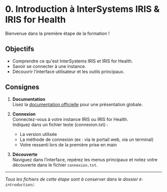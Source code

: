 # 0. Introduction à InterSystems IRIS & IRIS for Health

Bienvenue dans la première étape de la formation !

## Objectifs

- Comprendre ce qu'est InterSystems IRIS et IRIS for Health.
- Savoir se connecter à une instance.
- Découvrir l’interface utilisateur et les outils principaux.

## Consignes

1. **Documentation**  
   Lisez la [documentation officielle](https://docs.intersystems.com/) pour une présentation globale.

2. **Connexion**  
   Connectez-vous à votre instance IRIS ou IRIS for Health.  
   Indiquez dans un fichier texte (connexion.txt) :
   - La version utilisée
   - La méthode de connexion (ex : via le portail web, via un terminal)
   - Votre ressenti lors de la première prise en main

3. **Découverte**  
   Naviguez dans l’interface, repérez les menus principaux et notez votre découverte dans le fichier `connexion.txt`.

---

_Tous les fichiers de cette étape sont à conserver dans le dossier `0-introduction/`._